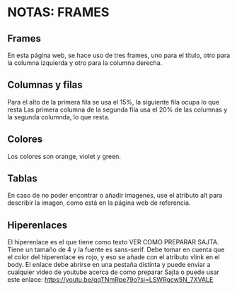 # NOTAS: FRAMES
## Frames
En esta página web, se hace uso de tres frames, uno para el título, otro para la columna izquierda y otro para la columna derecha.
## Columnas y filas
Para el alto de la primera fila se usa el 15%, la siguiente fila ocupa lo que resta
Las primera columna de la segunda fila usa el 20% de las columnas y la segunda columnda, lo que resta. 
## Colores
Los colores son orange, violet y green.
## Tablas
En caso de no poder encontrar o añadir imagenes, use el atributo alt para describir la imagen, como está en la página web de referencia.
## Hiperenlaces
El hiperenlace es el que tiene como texto VER COMO PREPARAR SAJTA. Tiene un tamaño de 4 y la fuente es sans-serif. Debe tomar en cuenta que el color del hiperenlace es rojo, y eso se añade con el atributo vlink en el body.
El enlace debe abrirse en una pestaña distinta y puede enviar a cualquier video de youtube acerca de como preparar Sajta o puede usar este enlace: https://youtu.be/qqTNmRpe79o?si=LSWRgcw5N_7XVALE
